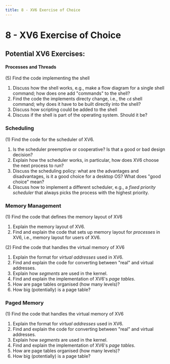 ```yaml
---
title: 8 - XV6 Exercise of Choice
---
```


# 8 - XV6 Exercise of Choice

## Potential XV6 Exercises:

#### Processes and Threads

(5) Find the code implementing the shell

1. Discuss how the shell works, e.g., make a flow diagram for a single shell command; how does one add "commands" to the shell?
2. Find the code the implements directy change, i.e., the `cd` shell command; why does it have to be built directly into the shell?
3. Discuss how scripting could be added to the shell
4. Discuss if the shell is part of the operating system. Should it be?



### Scheduling

(1) Find the code for the scheduler of XV6.

1. Is the scheduler preemptive or cooperative? Is that a good or bad design decision?
2. Explain how the scheduler works, in particular, how does XV6 choose the next process to run?
3. Discuss the scheduling policy: what are the advantages and disadvantages, is it a good choice for a desktop OS? What does "good choice" mean?
4. Discuss how to implement a different scheduler, e.g., a *fixed priority scheduler* that always picks the process with the highest priority.



### Memory Management

(1) Find the code that defines the memory layout of XV6

1. Explain the memory layout of XV6.
2. Find and explain the code that sets up memory layout for *processes* in XV6, i.e., memory layout for users of XV6.



(2) Find the code that handles the virtual memory of XV6

1. Explain the format for *virtual addresses* used in XV6.
2. Find and explain the code for converting between "real" and virtual addresses.
3. Explain how *segments* are used in the kernel.
4. Find and explain the implementation of XV6's *page tables*.
5. How are page tables organised (how many levels)?
6. How big (potentially) is a page table?



### Paged Memory

(1) Find the code that handles the virtual memory of XV6

1. Explain the format for *virtual addresses* used in XV6.
2. Find and explain the code for converting between "real" and virtual addresses.
3. Explain how *segments* are used in the kernel.
4. Find and explain the implementation of XV6's *page tables*.
5. How are page tables organised (how many levels)?
6. How big (potentially) is a page table?

